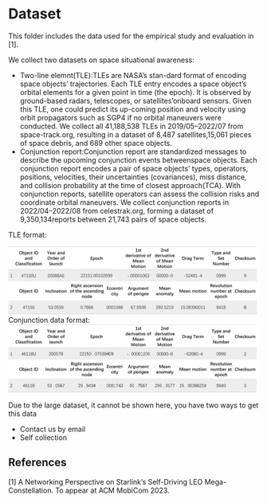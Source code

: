 # Dataset

This folder includes the data used for the empirical study and evaluation in [1].

We collect two datasets on space situational awareness:

- Two-line elemnt(TLE):TLEs are NASA’s stan-dard format of encoding space objects’ trajectories. Each TLE entry encodes a space object’s orbital elements for a given point in time (the epoch). It is observed by ground-based radars, telescopes, or satellites’onboard sensors. Given this TLE, one could predict its up-coming position and velocity using orbit propagators such as SGP4 if no orbital maneuvers were conducted. We collect all 41,188,538 TLEs in 2019/05–2022/07 from space-track.org, resulting in a dataset of 8,487 satellites,15,061 pieces of space debris, and 689 other space objects.
- Conjunction report:Conjunction report are standardized messages to describe the upcoming conjunction events betweenspace objects. Each conjunction report encodes a pair of space objects’ types, operators, positions, velocities, their uncertainties (covariances), miss distance, and collision probability at the time of closest approach(TCA). With conjunction reports, satellite operators can assess the collision risks and coordinate orbital maneuvers. We collect conjunction reports in 2022/04–2022/08 from celestrak.org, forming a dataset of 9,350,134reports between 21,743 pairs of space objects.

TLE format:
<div align=center><img src="./Starlink_tle_format.png" width=""></div>
Conjunction data format:
<div align=center><img src="./Conjunction_report_format.png" width=""></div>

Due to the large dataset, it cannot be shown here, you have two ways to get this data

- Contact us by email
- Self collection

## References

[1] A Networking Perspective on Starlink’s Self-Driving LEO Mega-Constellation. To appear at ACM MobiCom 2023.

